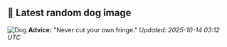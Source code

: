 ## 🐶 Latest random dog image
![Dog](https://images.dog.ceo/breeds/havanese/00100trPORTRAIT_00100_BURST20191112123933390_COVER.jpg)
**Advice:** "Never cut your own fringe."
*Updated: 2025-10-14 03:12 UTC*
